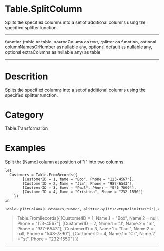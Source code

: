 ﻿# Table.SplitColumn
Splits the specified columns into a set of additional columns using the specified splitter function.
***
function (table as table, sourceColumn as text, splitter as function, optional columnNamesOrNumber as nullable any, optional default as nullable any, optional extraColumns as nullable any) as table
***
# Descrition 
Splits the specified columns into a set of additional columns using the specified splitter function.
# Category 
Table.Transformation
# Examples 
Split the [Name] column at position of "i" into two columns
```
let 
  Customers = Table.FromRecords({
        [CustomerID = 1, Name = "Bob", Phone = "123-4567"],
        [CustomerID = 2, Name = "Jim", Phone = "987-6543"],
        [CustomerID = 3, Name = "Paul", Phone = "543-7890"],
        [CustomerID = 4, Name = "Cristina", Phone = "232-1550"]
    })
in
    Table.SplitColumn(Customers,"Name",Splitter.SplitTextByDelimiter("i"),2)
```
> Table.FromRecords({
    [CustomerID = 1, Name.1 = "Bob", Name.2 = null, Phone = "123-4567"],
    [CustomerID = 2, Name.1 = "J", Name.2 = "m", Phone = "987-6543"],
    [CustomerID = 3, Name.1 = "Paul", Name.2 = null, Phone = "543-7890"],
    [CustomerID = 4, Name.1 = "Cr", Name.2 = "st",  Phone = "232-1550"]
})
***
